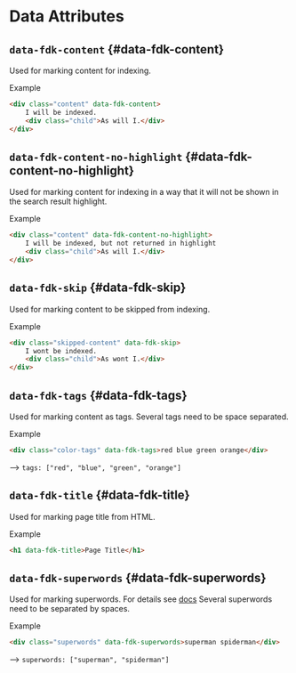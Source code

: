 # Data Attributes

## `data-fdk-content` {#data-fdk-content}

Used for marking content for indexing.

Example

```html
<div class="content" data-fdk-content>
	I will be indexed.
	<div class="child">As will I.</div>
</div>
```

## `data-fdk-content-no-highlight` {#data-fdk-content-no-highlight}

Used for marking content for indexing in a way that it will not be shown in the search result highlight.

Example

```html
<div class="content" data-fdk-content-no-highlight>
	I will be indexed, but not returned in highlight
	<div class="child">As will I.</div>
</div>
```

## `data-fdk-skip` {#data-fdk-skip}

Used for marking content to be skipped from indexing.

Example

```html
<div class="skipped-content" data-fdk-skip>
	I wont be indexed.
	<div class="child">As wont I.</div>
</div>
```

## `data-fdk-tags` {#data-fdk-tags}

Used for marking content as tags. Several tags need to be space separated.

Example

```html
<div class="color-tags" data-fdk-tags>red blue green orange</div>
```

--> `tags: ["red", "blue", "green", "orange"]`

## `data-fdk-title` {#data-fdk-title}

Used for marking page title from HTML.

Example

```html
<h1 data-fdk-title>Page Title</h1>
```

## `data-fdk-superwords` {#data-fdk-superwords}

Used for marking superwords. For details see [docs](/crawler/meta-tag#superwords)
Several superwords need to be separated by spaces.

Example

```html
<div class="superwords" data-fdk-superwords>superman spiderman</div>
```

--> `superwords: ["superman", "spiderman"]`
